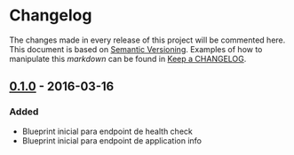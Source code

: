 # Changelog

The changes made in every release of this project will be commented here. This document is based on [Semantic Versioning](http://semver.org/). Examples of how to manipulate this _markdown_ can be found in [Keep a CHANGELOG](http://keepachangelog.com/).

## [0.1.0](https://github.com/stone-payments/sanic-management-blueprint/tree/v0.1.0) - 2016-03-16
### Added
- Blueprint inicial para endpoint de health check
- Blueprint inicial para endpoint de application info